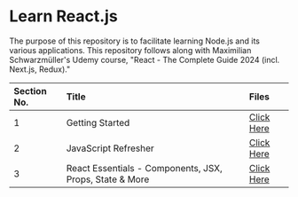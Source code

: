 # Learn React.js

The purpose of this repository is to facilitate learning Node.js and its various applications. This repository follows along with Maximilian Schwarzmüller's Udemy course, "React - The Complete Guide 2024 (incl. Next.js, Redux)."

| Section No. | Title                                                   | Files                                   |
| :---------- | :------------------------------------------------------ | :-------------------------------------- |
| 1           | Getting Started                                         | [Click Here](./1-getting-started/)      |
| 2           | JavaScript Refresher                                    | [Click Here](./2-javascript-refresher/) |
| 3           | React Essentials - Components, JSX, Props, State & More | [Click Here](./3-react-essentials/)     |
